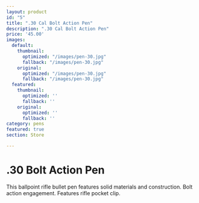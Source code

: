 ```yaml
---
layout: product
id: "5"
title: ".30 Cal Bolt Action Pen"
description: ".30 Cal Bolt Action Pen"
price: '45.00'
images:
  default:
    thumbnail:
      optimized: "/images/pen-30.jpg"
      fallback: "/images/pen-30.jpg"
    original:
      optimized: "/images/pen-30.jpg"
      fallback: "/images/pen-30.jpg"
  featured:
    thumbnail:
      optimized: ''
      fallback: ''
    original:
      optimized: ''
      fallback: ''
category: pens
featured: true
section: Store

---
```

# .30 Bolt Action Pen

This ballpoint rifle bullet pen features solid materials and construction. Bolt action engagement. Features rifle pocket clip.